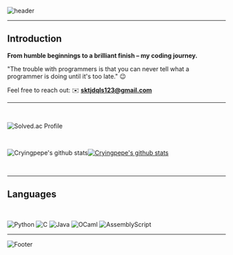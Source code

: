 ![header](https://capsule-render.vercel.app/api?type=waving&color=A3DCBE&height=200&section=header)

---

## **Introduction**

**From humble beginnings to a brilliant finish – my coding journey.**

"The trouble with programmers is that you can never tell what a programmer is doing until it's too late." 😉

Feel free to reach out: ✉️ **sktjdqls123@gmail.com**

---

<br/>

![Solved.ac Profile](http://mazassumnida.wtf/api/v2/generate_badge?boj=cryingpepe)

<br/>

![Cryingpepe's github stats](https://github-readme-stats.vercel.app/api?username=Cryingpepe&show_icons=true)[![Cryingpepe's github stats](https://github-readme-stats.vercel.app/api/top-langs/?username=Cryingpepe&show_icons=true&hide_border=true&title_color=004386&icon_color=004386&layout=compact)](https://github.com/Cryingpepe)

<br/>

---

## **Languages**

<br/>

![Python](https://img.shields.io/badge/python-3670A0?style=for-the-badge&logo=python&logoColor=ffdd54)
![C](https://img.shields.io/badge/c-%2300599C.svg?style=for-the-badge&logo=c&logoColor=white)
![Java](https://img.shields.io/badge/java-%23ED8B00.svg?style=for-the-badge&logo=openjdk&logoColor=white)
![OCaml](https://img.shields.io/badge/OCaml-%23E98407.svg?style=for-the-badge&logo=ocaml&logoColor=white)
![AssemblyScript](https://img.shields.io/badge/assembly%20script-%23000000.svg?style=for-the-badge&logo=assemblyscript&logoColor=white)

---

![Footer](https://capsule-render.vercel.app/api?type=waving&color=A3DCBE&height=200&section=footer)
